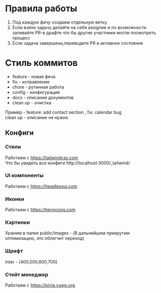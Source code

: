 # Правила работы

<ol>
<li>Под каждую фичу создаем отдельную ветку</li>
<li>Если взяли задачу делайте на себя assignee и по возможности заливайте PR-в драфте что бы другие участники могли посмотреть процесс
</li>
<li>Если задача завершена,переводите PR в активное состояние</li>
</ol>

# Стиль коммитов

<ul>
<li>feature - новая фича</li>
<li>fix - исправление</li>
<li>chore - рутинная работа</li>
<li>config - конфигурация</li>
<li>docs - описание документов</li>
<li>clean up - очистка</li>
</ul>

Пример - feature: add contact section , fix: calendar bug
<br/>
clean up - описание не нужно

## Конфиги

### Стили

Работаем с https://tailwindcss.com
<br/>
Что бы увидеть все конфиги http://localhost:3000/\_tailwind/

### UI компоненты

Работаем с https://headlessui.com

### Иконки

Работаем с https://heroicons.com

### Картинки

Храним в папке public/images - (В дальнейшем прикрутим оптимизацию, это облегчит переход)

### Шрифт

Inter - [400,500,600,700]

### Стейт менеджер

Работаем с https://pinia.vuejs.org
